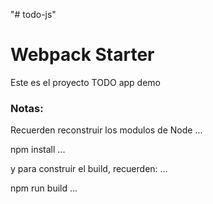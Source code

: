 "# todo-js" 
# Webpack Starter
Este es el proyecto TODO app demo

### Notas:
Recuerden reconstruir los modulos de Node ...

npm install
...

y para construir el build, recuerden:
...

npm run build
...